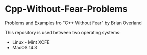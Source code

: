 # Cpp-Without-Fear-Problems
Problems and Examples fro "C++ Without Fear" by Brian Overland

This repository is used between two operating systems:
 * Linux - Mint XCFE
 * MacOS 14.3 

